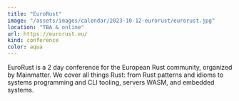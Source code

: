 ```yaml
---
title: "EuroRust"
image: "/assets/images/calendar/2023-10-12-eurorust/eurorust.jpg"
location: "TBA & online"
url: https://eurorust.eu/
kind: conference
color: aqua
---
```


EuroRust is a 2 day conference for the European Rust community, organized by
Mainmatter. We cover all things Rust: from Rust patterns and idioms to systems
programming and CLI tooling, servers WASM, and embedded systems.
